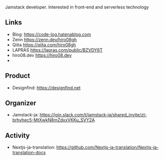 Jamstack developer. Interested in front-end and serverless technology

## Links
- Blog: https://code-log.hatenablog.com
- Zenn https://zenn.dev/hiro08gh
- Qiita https://qiita.com/hiro08gh
- LAPRAS https://lapras.com/public/BZVDY6T
- hiro08.dev https://hiro08.dev
- 
## Product
- Designfind: https://designfind.net

## Organizer
- Jamstack-ja: https://join.slack.com/t/jamstack-ja/shared_invite/zt-brhvhec5-MtXwkN8mZdxxVKKu_SVY2A

## Activity
- Nextjs-ja-translation: https://github.com/Nextjs-ja-translation/Nextjs-ja-translation-docs
